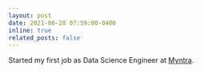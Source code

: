 ```yaml
---
layout: post
date: 2021-06-28 07:59:00-0400
inline: true
related_posts: false
---
```


Started my first job as Data Science Engineer at [Myntra](https://en.wikipedia.org/wiki/Myntra).